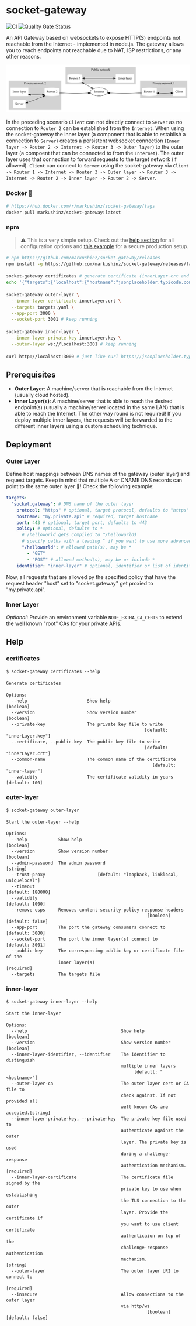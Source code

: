 # socket-gateway

[![CI](https://github.com/markushinz/socket-gateway/actions/workflows/ci.yaml/badge.svg)](https://github.com/markushinz/socket-gateway/actions/workflows/ci.yaml)
[![Quality Gate Status](https://sonarcloud.io/api/project_badges/measure?project=markushinz_socket-gateway&metric=alert_status)](https://sonarcloud.io/summary/new_code?id=markushinz_socket-gateway)

An API Gateway based on websockets to expose HTTP(S) endpoints not reachable from the Internet - implemented in node.js.
The gateway allows you to reach endpoints not reachable due to NAT, ISP restrictions, or any other reasons.

![](scenario/scenario.svg)

In the preceding scenario `Client` can not directly connect to `Server` as no connection to `Router 2` can be established from the `Internet`.
When using the socket-gateway the inner layer (a component that is able to establish a connection to `Server`) creates a persistent websocket connection (`Inner layer -> Router 2 -> Internet -> Router 3 -> Outer layer`) to the outer layer (a compoent that can be connected to from the `Internet`).
The outer layer uses that connection to forward requests to the target network (if allowed).
`Client` can connect to `Server` using the socket-gateway via `Client -> Router 1 -> Internet -> Router 3 -> Outer layer -> Router 3 -> Internet -> Router 2 -> Inner layer -> Router 2 -> Server`.
 
### Docker 🐳
```bash
# https://hub.docker.com/r/markushinz/socket-gateway/tags
docker pull markushinz/socket-gateway:latest
```
### npm

> ⚠️ This is a very simple setup. Check out the [help section](#help) for all configuration options and [this example](example) for a secure production setup.

```bash
# npm https://github.com/markushinz/socket-gateway/releases
npm install -g https://github.com/markushinz/socket-gateway/releases/latest/download/socket-gateway.tgz

socket-gateway certificates # generate certificate (innerLayer.crt and innerLayer.key)
echo '{"targets":{"localhost":{"hostname":"jsonplaceholder.typicode.com"}}}' > targets.yaml

socket-gateway outer-layer \
  --inner-layer-certificate innerLayer.crt \
  --targets targets.yaml \
  --app-port 3000 \
  --socket-port 3001 # keep running

socket-gateway inner-layer \
  --inner-layer-private-key innerLayer.key \
  --outer-layer ws://localhost:3001 # keep running

curl http://localhost:3000 # just like curl https://jsonplaceholder.typicode.com
```

## Prerequisites

* **Outer Layer**: A machine/server that is reachable from the Internet (usually cloud hosted).
* **Inner Layer(s)**: A machine/server that is able to reach the desired endpoint(s) (usually a machine/server located in the same LAN) that is able to reach the Internet. The other way round is not required! If you deploy multiple inner layers, the requests will be forwarded to the different inner layers using a custom scheduling technique.

## Deployment

### Outer Layer

Define host mappings between DNS names of the gateway (outer layer) and request targets. Keep in mind that multiple A or CNAME DNS records can point to the same outer layer 🥳! Check the following example:

```yaml
targets:
  "socket.gateway": # DNS name of the outer layer
    protocol: "https" # optional, target protocol, defaults to "https"
    hostname: "my.private.api" # required, target hostname
    port: 443 # optional, target port, defaults to 443
    policy: # optional, defaults to *
      # /helloworld gets compiled to ^/helloworld$
      # specify paths with a leading ^ if you want to use more advanced regexes
      "/helloworld": # allowed path(s), may be *
        - "GET"
        - "POST" # allowed method(s), may be or include *
    identifier: "inner-layer" # optional, identifier or list of identifiers to route to. If not specified, requests will get routed to any connected inner layer
```

Now, all requests that are allowed py the specified policy that have the request header "host" set to "socket.gateway" get proxied to "my.private.api".

### Inner Layer

*Optional*: Provide an environment variable `NODE_EXTRA_CA_CERTS` to extend the well known "root" CAs for your private APIs.

## Help

### certificates

```
$ socket-gateway certificates --help

Generate certificates

Options:
  --help                       Show help                               [boolean]
  --version                    Show version number                     [boolean]
  --private-key                The private key file to write
                                                     [default: "innerLayer.key"]
  --certificate, --public-key  The public key file to write
                                                     [default: "innerLayer.crt"]
  --common-name                The common name of the certificate
                                                        [default: "inner-layer"]
  --validity                   The certificate validity in years  [default: 100]
```

### outer-layer

```
$ socket-gateway outer-layer

Start the outer-layer --help

Options:
  --help            Show help                                          [boolean]
  --version         Show version number                                [boolean]
  --admin-password  The admin password                                  [string]
  --trust-proxy                    [default: "loopback, linklocal, uniquelocal"]
  --timeout                                                    [default: 180000]
  --validity                                                     [default: 1000]
  --remove-csps     Removes content-security-policy response headers
                                                      [boolean] [default: false]
  --app-port        The port the gateway consumers connect to    [default: 3000]
  --socket-port     The port the inner layer(s) connect to       [default: 3001]
  --public-key      The corresponsing public key or certificate file of the
                    inner layer(s)                                    [required]
  --targets         The targets file   
```

### inner-layer

```
$ socket-gateway inner-layer --help

Start the inner-layer

Options:
  --help                                    Show help                  [boolean]
  --version                                 Show version number        [boolean]
  --inner-layer-identifier, --identifier    The identifier to distinguish
                                            multiple inner layers
                                                 [default: "<hostname>"]
  --outer-layer-ca                          The outer layer cert or CA file to
                                            check against. If not provided all
                                            well known CAs are accepted.[string]
  --inner-layer-private-key, --private-key  The private key file used to
                                            authenticate against the outer
                                            layer. The private key is used
                                            during a challenge-response
                                            authentication mechanism. [required]
  --inner-layer-certificate                 The certificate file signed by the
                                            private key to use when establishing
                                            the TLS connection to the outer
                                            layer. Provide the certificate if
                                            you want to use client certificate
                                            authenticaion on top of the
                                            challenge-response authentication
                                            mechanism.                  [string]
  --outer-layer                             The outer layer URI to connect to
                                                                      [required]
  --insecure                                Allow connections to the outer layer
                                            via http/ws
                                                      [boolean] [default: false]
```
